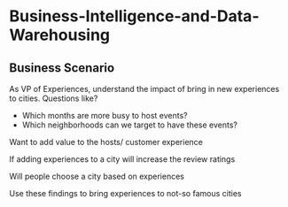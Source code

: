 # Business-Intelligence-and-Data-Warehousing

## Business Scenario
As VP  of Experiences, understand the impact of bring in new experiences to cities.
Questions like? 
- Which months are more busy to host events?
- Which neighborhoods can we target to have these events?

Want to add value to the hosts/ customer experience

If adding experiences to a city will increase the review ratings

Will people choose a city based on experiences 

Use these findings to bring experiences to not-so famous cities
